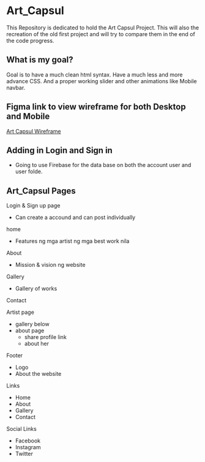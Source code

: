 # Art_Capsul
This Repository is dedicated to hold the Art Capsul Project.
This will also the recreation of the old first project and will try to compare them in the end of the code progress.

## What is my goal?
Goal is to have a much clean html syntax.
Have a much less and more advance CSS.
And a proper working slider and other animations like Mobile navbar.


## Figma link to view wireframe for both Desktop and Mobile
[Art Capsul Wireframe](https://www.figma.com/design/5xbjGs4uDHiDDttIPyatq4/Art-Capsul-wireframe?node-id=0-1&p=f&t=PCXah6VO20S0CK7T-0)

## Adding in Login and Sign in 
- Going to use Firebase for the data base on both the account user and user folde.

## Art_Capsul Pages
Login & Sign up page
- Can create a accound and can post individually

home 
- Features ng mga artist ng mga best work nila

About 
- Mission & vision ng website

Gallery 
- Gallery of works 

Contact

Artist page
- gallery below
- about page 
	- share profile link
	- about her 

Footer
- Logo 
- About the website

Links
- Home
- About 
- Gallery
- Contact

Social Links
- Facebook
- Instagram
- Twitter 
